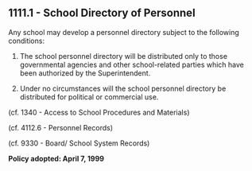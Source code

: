 ## 1111.1 - School Directory of Personnel

Any school may develop a personnel directory subject to the following conditions:

1.  The school personnel directory will be distributed only to those governmental agencies and other school-related parties which have been authorized by the Superintendent.

2.  Under no circumstances will the school personnel directory be distributed for political or commercial use.

(cf. 1340 - Access to School Procedures and Materials)

(cf. 4112.6 - Personnel Records)

(cf. 9330 - Board/ School System Records)

**Policy adopted:  April 7, 1999**
